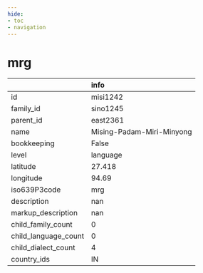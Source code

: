 ```yaml
---
hide:
- toc
- navigation
---
```

# mrg
|                      | info                      |
|:---------------------|:--------------------------|
| id                   | misi1242                  |
| family_id            | sino1245                  |
| parent_id            | east2361                  |
| name                 | Mising-Padam-Miri-Minyong |
| bookkeeping          | False                     |
| level                | language                  |
| latitude             | 27.418                    |
| longitude            | 94.69                     |
| iso639P3code         | mrg                       |
| description          | nan                       |
| markup_description   | nan                       |
| child_family_count   | 0                         |
| child_language_count | 0                         |
| child_dialect_count  | 4                         |
| country_ids          | IN                        |